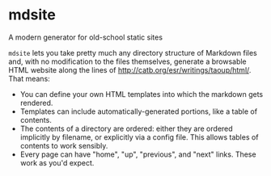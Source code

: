 # mdsite
A modern generator for old-school static sites

`mdsite` lets you take pretty much any directory structure of Markdown files and, with no modification to the files themselves,
generate a browsable HTML website along the lines of http://catb.org/esr/writings/taoup/html/. That means:

- You can define your own HTML templates into which the markdown gets rendered.
- Templates can include automatically-generated portions, like a table of contents.
- The contents of a directory are ordered: either they are ordered implicitly by filename, or explicitly via a config file. This allows tables of contents to work sensibly.
- Every page can have "home", "up", "previous", and "next" links. These work as you'd expect.
